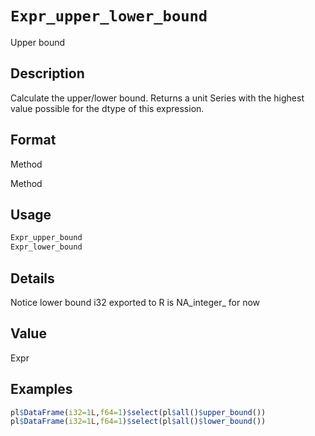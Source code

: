 # `Expr_upper_lower_bound`

Upper bound


## Description

Calculate the upper/lower bound.
 Returns a unit Series with the highest value possible for the dtype of this
 expression.


## Format

Method
 
 Method


## Usage

```r
Expr_upper_bound
Expr_lower_bound
```


## Details

Notice lower bound i32 exported to R is NA_integer_ for now


## Value

Expr


## Examples

```r
pl$DataFrame(i32=1L,f64=1)$select(pl$all()$upper_bound())
pl$DataFrame(i32=1L,f64=1)$select(pl$all()$lower_bound())
```



